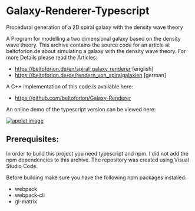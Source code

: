 # Galaxy-Renderer-Typescript
 Procedural generation of a 2D spiral galaxy with the density wave theory
 
A Program for modelling a two dimensional galaxy based on the density wave theory. This archive contains the source code for an 
article at beltoforion.de about simulating a galaxy with the density wave theory. For more Details please read the Articles:

* https://beltoforion.de/en/spiral_galaxy_renderer [english]
* https://beltoforion.de/de/rendern_von_spiralgalaxien [german]

A C++ implementation of this code is available here:

* https://github.com/beltoforion/Galaxy-Renderer

An online demo of the typescript version can be viewed here:

 [![applet image](https://beltoforion.de/github_images/galaxy-renderer-typescript.jpg)](https://beltoforion.de/en/spiral_galaxy_renderer/spiral-galaxy-renderer.html)

## Prerequisites:

In order to build this project you need typescript and npm. I did not add the npm dependencies to this archive. The repository was created using Visual Studio Code.

Before building make sure you have the following npm packages installed:
  * webpack
  * webpack-cli
  * gl-matrix
